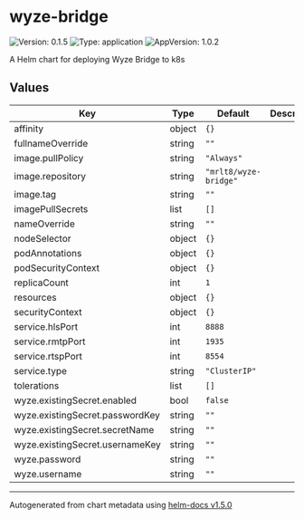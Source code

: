 # wyze-bridge

![Version: 0.1.5](https://img.shields.io/badge/Version-0.1.5-informational?style=flat-square) ![Type: application](https://img.shields.io/badge/Type-application-informational?style=flat-square) ![AppVersion: 1.0.2](https://img.shields.io/badge/AppVersion-1.0.2-informational?style=flat-square)

A Helm chart for deploying Wyze Bridge to k8s

## Values

| Key | Type | Default | Description |
|-----|------|---------|-------------|
| affinity | object | `{}` |  |
| fullnameOverride | string | `""` |  |
| image.pullPolicy | string | `"Always"` |  |
| image.repository | string | `"mrlt8/wyze-bridge"` |  |
| image.tag | string | `""` |  |
| imagePullSecrets | list | `[]` |  |
| nameOverride | string | `""` |  |
| nodeSelector | object | `{}` |  |
| podAnnotations | object | `{}` |  |
| podSecurityContext | object | `{}` |  |
| replicaCount | int | `1` |  |
| resources | object | `{}` |  |
| securityContext | object | `{}` |  |
| service.hlsPort | int | `8888` |  |
| service.rmtpPort | int | `1935` |  |
| service.rtspPort | int | `8554` |  |
| service.type | string | `"ClusterIP"` |  |
| tolerations | list | `[]` |  |
| wyze.existingSecret.enabled | bool | `false` |  |
| wyze.existingSecret.passwordKey | string | `""` |  |
| wyze.existingSecret.secretName | string | `""` |  |
| wyze.existingSecret.usernameKey | string | `""` |  |
| wyze.password | string | `""` |  |
| wyze.username | string | `""` |  |

----------------------------------------------
Autogenerated from chart metadata using [helm-docs v1.5.0](https://github.com/norwoodj/helm-docs/releases/v1.5.0)
